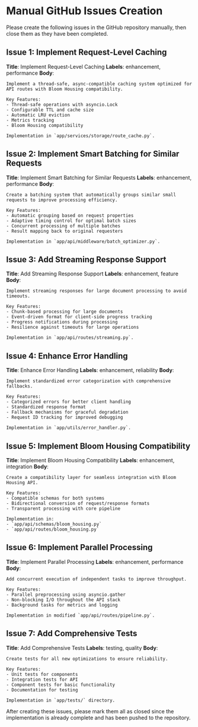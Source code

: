 # Manual GitHub Issues Creation

Please create the following issues in the GitHub repository manually, then close them as they have been completed.

## Issue 1: Implement Request-Level Caching
**Title**: Implement Request-Level Caching
**Labels**: enhancement, performance
**Body**:
```
Implement a thread-safe, async-compatible caching system optimized for API routes with Bloom Housing compatibility.

Key Features:
- Thread-safe operations with asyncio.Lock
- Configurable TTL and cache size
- Automatic LRU eviction
- Metrics tracking
- Bloom Housing compatibility

Implementation in `app/services/storage/route_cache.py`.
```

## Issue 2: Implement Smart Batching for Similar Requests
**Title**: Implement Smart Batching for Similar Requests
**Labels**: enhancement, performance
**Body**:
```
Create a batching system that automatically groups similar small requests to improve processing efficiency.

Key Features:
- Automatic grouping based on request properties
- Adaptive timing control for optimal batch sizes
- Concurrent processing of multiple batches
- Result mapping back to original requesters

Implementation in `app/api/middleware/batch_optimizer.py`.
```

## Issue 3: Add Streaming Response Support
**Title**: Add Streaming Response Support
**Labels**: enhancement, feature
**Body**:
```
Implement streaming responses for large document processing to avoid timeouts.

Key Features:
- Chunk-based processing for large documents
- Event-driven format for client-side progress tracking
- Progress notifications during processing
- Resilience against timeouts for large operations

Implementation in `app/api/routes/streaming.py`.
```

## Issue 4: Enhance Error Handling
**Title**: Enhance Error Handling
**Labels**: enhancement, reliability
**Body**:
```
Implement standardized error categorization with comprehensive fallbacks.

Key Features:
- Categorized errors for better client handling
- Standardized response format
- Fallback mechanisms for graceful degradation
- Request ID tracking for improved debugging

Implementation in `app/utils/error_handler.py`.
```

## Issue 5: Implement Bloom Housing Compatibility
**Title**: Implement Bloom Housing Compatibility
**Labels**: enhancement, integration
**Body**:
```
Create a compatibility layer for seamless integration with Bloom Housing API.

Key Features:
- Compatible schemas for both systems
- Bidirectional conversion of request/response formats
- Transparent processing with core pipeline

Implementation in:
- `app/api/schemas/bloom_housing.py`
- `app/api/routes/bloom_housing.py`
```

## Issue 6: Implement Parallel Processing
**Title**: Implement Parallel Processing
**Labels**: enhancement, performance
**Body**:
```
Add concurrent execution of independent tasks to improve throughput.

Key Features:
- Parallel preprocessing using asyncio.gather
- Non-blocking I/O throughout the API stack
- Background tasks for metrics and logging

Implementation in modified `app/api/routes/pipeline.py`.
```

## Issue 7: Add Comprehensive Tests
**Title**: Add Comprehensive Tests
**Labels**: testing, quality
**Body**:
```
Create tests for all new optimizations to ensure reliability.

Key Features:
- Unit tests for components
- Integration tests for API
- Component tests for basic functionality
- Documentation for testing

Implementation in `app/tests/` directory.
```

After creating these issues, please mark them all as closed since the implementation is already complete and has been pushed to the repository.
